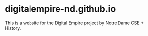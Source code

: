 # digitalempire-nd.github.io
This is a website for the Digital Empire project by Notre Dame CSE + History.
